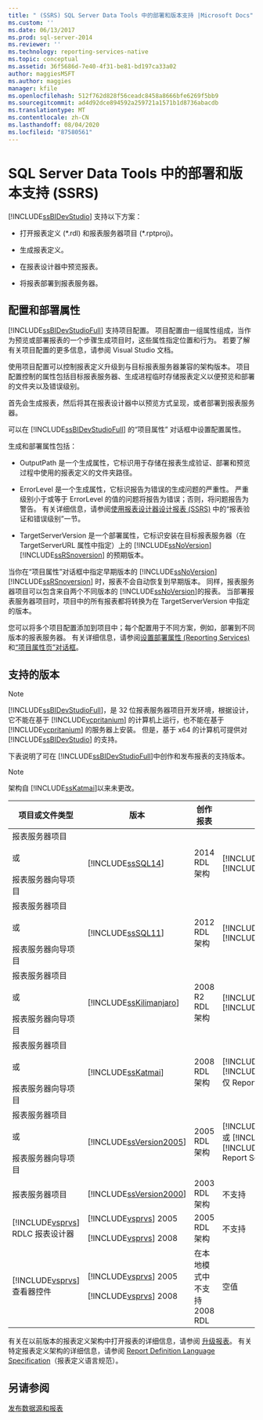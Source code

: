 ```yaml
---
title: " (SSRS) SQL Server Data Tools 中的部署和版本支持 |Microsoft Docs"
ms.custom: ''
ms.date: 06/13/2017
ms.prod: sql-server-2014
ms.reviewer: ''
ms.technology: reporting-services-native
ms.topic: conceptual
ms.assetid: 36f5686d-7e40-4f31-be81-bd197ca33a02
author: maggiesMSFT
ms.author: maggies
manager: kfile
ms.openlocfilehash: 512f762d828f56ceadc8458a8666bfe6269f5bb9
ms.sourcegitcommit: ad4d92dce894592a259721a1571b1d8736abacdb
ms.translationtype: MT
ms.contentlocale: zh-CN
ms.lasthandoff: 08/04/2020
ms.locfileid: "87580561"
---
```

# <a name="deployment-and-version-support-in-sql-server-data-tools-ssrs"></a>SQL Server Data Tools 中的部署和版本支持 (SSRS)
  [!INCLUDE[ssBIDevStudio](../../includes/ssbidevstudio-md.md)] 支持以下方案：  
  
-   打开报表定义 (*.rdl) 和报表服务器项目 (\*.rptproj)。  
  
-   生成报表定义。  
  
-   在报表设计器中预览报表。  
  
-   将报表部署到报表服务器。  
  
##  <a name="configuration-and-deployment-properties"></a><a name="bkmk_ConfigurationandDeploymentProperties"></a> 配置和部署属性  
 [!INCLUDE[ssBIDevStudioFull](../../includes/ssbidevstudiofull-md.md)] 支持项目配置。 项目配置由一组属性组成，当作为预览或部署报表的一个步骤生成项目时，这些属性指定位置和行为。 若要了解有关项目配置的更多信息，请参阅 Visual Studio 文档。  
  
 使用项目配置可以控制报表定义升级到与目标报表服务器兼容的架构版本。 项目配置控制的属性包括目标报表服务器、生成进程临时存储报表定义以便预览和部署的文件夹以及错误级别。  
  
 首先会生成报表，然后将其在报表设计器中以预览方式呈现，或者部署到报表服务器。  
  
 可以在 [!INCLUDE[ssBIDevStudioFull](../../includes/ssbidevstudiofull-md.md)] 的“项目属性”  对话框中设置配置属性。  
  
 生成和部署属性包括：  
  
-   OutputPath 是一个生成属性，它标识用于存储在报表生成验证、部署和预览过程中使用的报表定义的文件夹路径。  
  
-   ErrorLevel 是一个生成属性，它标识报告为错误的生成问题的严重性。 严重级别小于或等于 ErrorLevel 的值的问题将报告为错误；否则，将问题报告为警告。 有关详细信息，请参阅[使用报表设计器设计报表 (SSRS)](design-reporting-services-paginated-reports-with-report-designer-ssrs.md) 中的“报表验证和错误级别”一节。  
  
-   TargetServerVersion 是一个部署属性，它标识安装在目标报表服务器（在 TargetServerURL 属性中指定）上的 [!INCLUDE[ssNoVersion](../../includes/ssnoversion-md.md)] [!INCLUDE[ssRSnoversion](../../includes/ssrsnoversion-md.md)] 的预期版本。  
  
 当你在“项目属性”对话框中指定早期版本的 [!INCLUDE[ssNoVersion](../../includes/ssnoversion-md.md)] [!INCLUDE[ssRSnoversion](../../includes/ssrsnoversion-md.md)]  时，报表不会自动恢复到早期版本。 同样，报表服务器项目可以包含来自两个不同版本的 [!INCLUDE[ssNoVersion](../../includes/ssnoversion-md.md)]的报表。 当部署报表服务器项目时，项目中的所有报表都将转换为在 TargetServerVersion 中指定的版本。  
  
 您可以将多个项目配置添加到项目中；每个配置用于不同方案，例如，部署到不同版本的报表服务器。 有关详细信息，请参阅[设置部署属性 (Reporting Services)](set-deployment-properties-reporting-services.md) 和[“项目属性页”对话框](project-property-pages-dialog-box.md)。  
  
##  <a name="supported-versions"></a><a name="bkmk_SupportedVersions"></a> 支持的版本  
  
> [!NOTE]  
>  [!INCLUDE[ssBIDevStudioFull](../../includes/ssbidevstudiofull-md.md)]，是 32 位报表服务器项目开发环境，根据设计，它不能在基于 [!INCLUDE[vcpritanium](../../includes/vcpritanium-md.md)] 的计算机上运行，也不能在基于 [!INCLUDE[vcpritanium](../../includes/vcpritanium-md.md)] 的服务器上安装。 但是，基于 x64 的计算机可提供对 [!INCLUDE[ssBIDevStudio](../../includes/ssbidevstudio-md.md)] 的支持。  
  
 下表说明了可在 [!INCLUDE[ssBIDevStudioFull](../../includes/ssbidevstudiofull-md.md)]中创作和发布报表的支持版本。  
  
> [!NOTE]  
>  架构自 [!INCLUDE[ssKatmai](../../includes/sskatmai-md.md)]以来未更改。  
  
|项目或文件类型|版本|创作报表|发布报表|说明|  
|--------------------------|-------------|--------------------|---------------------|-----------|  
|报表服务器项目<br /><br /> 或<br /><br /> 报表服务器向导项目|[!INCLUDE[ssSQL14](../../includes/sssql14-md.md)]|2014 RDL 架构|[!INCLUDE[ssSQL14](../../includes/sssql14-md.md)] [!INCLUDE[ssRSnoversion](../../includes/ssrsnoversion-md.md)]||  
|报表服务器项目<br /><br /> 或<br /><br /> 报表服务器向导项目|[!INCLUDE[ssSQL11](../../includes/sssql11-md.md)]|2012 RDL 架构|[!INCLUDE[ssSQL11](../../includes/sssql11-md.md)] [!INCLUDE[ssRSnoversion](../../includes/ssrsnoversion-md.md)]||  
|报表服务器项目<br /><br /> 或<br /><br /> 报表服务器向导项目|[!INCLUDE[ssKilimanjaro](../../includes/sskilimanjaro-md.md)]|2008 R2 RDL 架构|[!INCLUDE[ssKilimanjaro](../../includes/sskilimanjaro-md.md)] [!INCLUDE[ssRSnoversion](../../includes/ssrsnoversion-md.md)]||  
|报表服务器项目<br /><br /> 或<br /><br /> 报表服务器向导项目|[!INCLUDE[ssKatmai](../../includes/sskatmai-md.md)]|2008 RDL 架构|[!INCLUDE[ssKatmai](../../includes/sskatmai-md.md)][!INCLUDE[ssRSnoversion](../../includes/ssrsnoversion-md.md)]仅 Report Server|在本地将 2003 RDL 和 2005 RDL 升级到 2008 RDL 架构。|  
|报表服务器项目<br /><br /> 或<br /><br /> 报表服务器向导项目|[!INCLUDE[ssVersion2005](../../includes/ssversion2005-md.md)]|2005 RDL 架构|[!INCLUDE[ssVersion2005](../../includes/ssversion2005-md.md)]或 [!INCLUDE[ssKatmai](../../includes/sskatmai-md.md)] [!INCLUDE[ssRSnoversion](../../includes/ssrsnoversion-md.md)] Report Server||  
|报表服务器项目|[!INCLUDE[ssVersion2000](../../includes/ssversion2000-md.md)]|2003 RDL 架构|不支持||  
|[!INCLUDE[vsprvs](../../includes/vsprvs-md.md)] RDLC 报表设计器|[!INCLUDE[vsprvs](../../includes/vsprvs-md.md)] 2005<br /><br /> [!INCLUDE[vsprvs](../../includes/vsprvs-md.md)] 2008|2005 RDL 架构|不支持|不支持 2008 RDL 架构。|  
|[!INCLUDE[vsprvs](../../includes/vsprvs-md.md)] 查看器控件|[!INCLUDE[vsprvs](../../includes/vsprvs-md.md)] 2005<br /><br /> [!INCLUDE[vsprvs](../../includes/vsprvs-md.md)] 2008|在本地模式中不支持 2008 RDL|空值|可以在 [!INCLUDE[ssKatmai](../../includes/sskatmai-md.md)] 服务器模式下的 Report Server 上查看 2008 RDL 报表 [!INCLUDE[ssRSnoversion](../../includes/ssrsnoversion-md.md)] 。|  
  
 有关在以前版本的报表定义架构中打开报表的详细信息，请参阅 [升级报表](../install-windows/upgrade-reports.md)。 有关特定报表定义架构的详细信息，请参阅 [Report Definition Language Specification](https://go.microsoft.com/fwlink/?linkid=116865)（报表定义语言规范）。  
  
## <a name="see-also"></a>另请参阅  
 [发布数据源和报表](../reports/publishing-data-sources-and-reports.md)  
  
  
